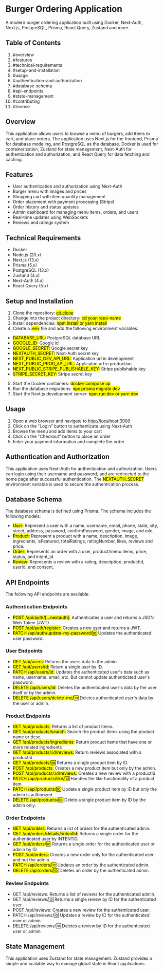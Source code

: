 # Burger Ordering Application

A modern burger ordering application built using Docker, Next-Auth, Next.js, PostgreSQL, Prisma, React Query, Zustand and more.

## Table of Contents

1. #overview
2. #features
3. #technical-requirements
4. #setup-and-installation
5. #usage
6. #authentication-and-authorization
7. #database-schema
8. #api-endpoints
9. #state-management
10. #contributing
11. #license

## Overview

This application allows users to browse a menu of burgers, add items to cart, and place orders. The application uses Next.js for the frontend, Prisma for database modeling, and PostgreSQL as the database. Docker is used for containerization, Zustand for state management, Next-Auth for authentication and authorization, and React Query for data fetching and caching.

## Features

- User authentication and authorization using Next-Auth
- Burger menu with images and prices
- Shopping cart with item quantity management
- Order placement with payment processing (Stripe)
- Order history and status updates
- Admin dashboard for managing menu items, orders, and users
- Real-time updates using WebSockets
- Reviews and ratings system

## Technical Requirements

- Docker
- Node.js (20.x)
- Next.js (13.x)
- Prisma (5.x)
- PostgreSQL (13.x)
- Zustand (4.x)
- Next-Auth (4.x)
- React Query (5.x)

## Setup and Installation

1. Clone the repository: <mark>[git clone](https://github.com/esteemayo/burgers.git)</mark>
2. Change into the project directory: <mark>cd your-repo-name</mark>
3. Install dependencies: <mark>npm install or yarn install</mark>
4. Create a <mark>.env</mark> file and add the following environment variables:

- <mark>DATABASE_URL:</mark> PostgreSQL database URL
- <mark>GOOGLE_ID:</mark> Google id
- <mark>GOOGLE_SECRET:</mark> Google secret key
- <mark>NEXTAUTH_SECRET:</mark> Next-Auth secret key
- <mark>NEXT_PUBLIC_DEV_API_URL:</mark> Application url in development
- <mark>NEXT_PUBLIC_PROD_API_URL:</mark> Applicaton url in production
- <mark>NEXT_PUBLIC_STRIPE_PUBLISHABLE_KEY:</mark> Stripe publishable key
- <mark>STRIPE_SECRET_KEY:</mark> Stripe secret key

5. Start the Docker containers: <mark>docker compose up</mark>
6. Run the database migrations: <mark>npx prisma migrate dev</mark>
7. Start the Next.js development server: <mark>npm run dev or yarn dev</mark>

## Usage

1. Open a web browser and navigate to [http://localhost:3000](http://localhost:3000)
2. Click on the "Login" button to authenticate using Next-Auth
3. Browse the menu and add items to your cart
4. Click on the "Checkout" button to place an order
5. Enter your payment information and complete the order

## Authentication and Authorization

This application uses Next-Auth for authentication and authorization. Users can login using their username and password, and are redirected to the home page after successful authentication. The <mark>NEXTAUTH_SECRET</mark> environment variable is used to secure the authentication process.

## Database Schema

The database schema is defined using Prisma. The schema includes the following models:

- <mark>User:</mark> Represent a user with a name, username, email, phone, state, city, street, address, password, confirmPassword, gender, image, and role,
- <mark>Product:</mark> Represent a product with a name, description, image, ingredients, isFeatured, totalRatings, ratingNumber, likes, reviews and price.
- <mark>Order:</mark> Represents an order with a user, product/menu items, price, status, and intent_id.
- <mark>Review:</mark> Represents a review with a rating, description, productId, userId, and consent.

## API Endpoints

The following API endpoints are available:

### Authentication Endpoints

- <mark>POST /api/auth/[...nextauth]:</mark> Authenticates a user and returns a JSON Web Token (JWT).
- <mark>POST /api/auth/register:</mark> Creates a new user and returns a JWT.
- <mark>PATCH /api/auth/update-my-password/:id:</mark> Updates the authenticated user password.

### User Endpoints

- <mark>GET /api/users:</mark> Returns the users data to the admin.
- <mark>GET /api/users/id:</mark> Return a single user by ID.
- <mark>PATCH /api/users/id:</mark> Updates the authenticated user's data such as name, username, email, etc. But cannot update authenticated user's password.
- <mark>DELETE /api/users/id:</mark> Deletes the authenticated user's data by the user itself or by the admin.
- <mark>DELETE /api/users/delete-me/:id:</mark> Deletes authenticated user's data by the user or admin.

### Product Endpoints

- <mark>GET /api/products:</mark> Returns a list of product items.
- <mark>GET /api/products/search:</mark> Search the product items using the product name or desc.
- <mark>GET /api/products/ingredients:</mark> Return product items that have one or more related ingredients
- <mark>GET /api/products/:id/reviews:</mark> Return reviews associated with a productId.
- <mark>GET /api/products/:id:</mark> Returns a single product item by ID.
- <mark>POST /api/products:</mark> Creates a new product item but only by the admin.
- <mark>POST /api/products/:id/reviews:</mark> Creates a new review with a productId.
- <mark>PATCH /api/products/like/:id:</mark> Handles the like functionality of a product item.
- <mark>PATCH /api/products/:id:</mark> Update a single product item by ID but only the admin is authorized.
- <mark>DELETE /api/products/:id:</mark> Delete a single product item by ID by the admin only.

### Order Endpoints

- <mark>GET /api/orders:</mark> Returns a list of orders for the authenticated admin.
- <mark>GET /api/orders/details/:intentId:</mark> Returns a single order for the authenticated user by INTENTID.
- <mark>GET /api/orders/:id:</mark> Returns a single order for the authenticated user or admin by ID.
- <mark>POST /api/orders:</mark> Creates a new order only for the authenticated user and not the admin.
- <mark>PATCH /api/orders/:id:</mark> Updates an order by the authenticated admin.
- <mark>DELETE /api/orders/:id:</mark> Deletes an order by the authenticated admin.

### Review Endpoints

- GET /api/reviews: Returns a list of reviews for the authenticated admin.
- GET /api/reviews/:id: Returns a single review by ID for the authenticated user.
- POST /api/reviews: Creates a new review for the authenticated user.
- PATCH /api/reviews/:id: Updates a review by ID for the authenticated user or admin.
- DELETE /api/reviews/:id: Deletes a review by ID for the authenticated user or admin.

## State Management

This application uses Zustand for state management. Zustand provides a simple and scalable way to manage global state in React applications.

